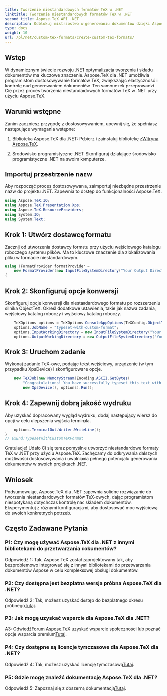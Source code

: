 ```yaml
---
title: Tworzenie niestandardowych formatów TeX w .NET
linktitle: Tworzenie niestandardowych formatów TeX w .NET
second_title: Aspose.TeX API .NET
description: Odblokuj mistrzostwo w generowaniu dokumentów dzięki Aspose.TeX dla .NET. Twórz niestandardowe formaty TeX bez wysiłku.
type: docs
weight: 10
url: /pl/net/custom-tex-formats/create-custom-tex-formats/
---
```

## Wstęp

W dynamicznym świecie rozwoju .NET optymalizacja tworzenia i składu dokumentów ma kluczowe znaczenie. Aspose.TeX dla .NET umożliwia programistom dostosowywanie formatów TeX, zwiększając elastyczność i kontrolę nad generowaniem dokumentów. Ten samouczek przeprowadzi Cię przez proces tworzenia niestandardowych formatów TeX w .NET przy użyciu Aspose.TeX.

## Warunki wstępne

Zanim zaczniesz przygodę z dostosowywaniem, upewnij się, że spełniasz następujące wymagania wstępne:

1.  Biblioteka Aspose.TeX dla .NET: Pobierz i zainstaluj bibliotekę z[Witryna Aspose.TeX](https://releases.aspose.com/tex/net/).

2. Środowisko programistyczne .NET: Skonfiguruj działające środowisko programistyczne .NET na swoim komputerze.

## Importuj przestrzenie nazw

Aby rozpocząć proces dostosowywania, zaimportuj niezbędne przestrzenie nazw do projektu .NET. Zapewnia to dostęp do funkcjonalności Aspose.TeX.

```csharp
using Aspose.TeX.IO;
using Aspose.TeX.Presentation.Xps;
using Aspose.TeX.ResourceProviders;
using System.IO;
using System.Text;
```

## Krok 1: Utwórz dostawcę formatu

Zacznij od utworzenia dostawcy formatu przy użyciu wejściowego katalogu roboczego systemu plików. Ma to kluczowe znaczenie dla zlokalizowania pliku w formacie niestandardowym.

```csharp
using (FormatProvider formatProvider =
    new FormatProvider(new InputFileSystemDirectory("Your Output Directory"), "customtex"))
{
```

## Krok 2: Skonfiguruj opcje konwersji

Skonfiguruj opcje konwersji dla niestandardowego formatu po rozszerzeniu silnika ObjectTeX. Określ dodatkowe ustawienia, takie jak nazwa zadania, wejściowy katalog roboczy i wyjściowy katalog roboczy.

```csharp
    TeXOptions options = TeXOptions.ConsoleAppOptions(TeXConfig.ObjectTeX(formatProvider));
    options.JobName = "typeset-with-custom-format";
    options.InputWorkingDirectory = new InputFileSystemDirectory("Your Input Directory");
    options.OutputWorkingDirectory = new OutputFileSystemDirectory("Your Output Directory");
```

## Krok 3: Uruchom zadanie

Wykonaj zadanie TeX-owe, podając tekst wejściowy, urządzenie (w tym przypadku XpsDevice) i skonfigurowane opcje.

```csharp
    new TeXJob(new MemoryStream(Encoding.ASCII.GetBytes(
        "Congratulations! You have successfully typeset this text with your own TeX format!\\end")),
        new XpsDevice(), options).Run();
```

## Krok 4: Zapewnij dobrą jakość wydruku

Aby uzyskać dopracowany wygląd wydruku, dodaj następujący wiersz do opcji w celu ulepszenia wyjścia terminala.

```csharp
    options.TerminalOut.Writer.WriteLine();
}
// ExEnd:TypesetWithCustomTeXFormat
```

Gratulacje! Udało Ci się teraz pomyślnie utworzyć niestandardowe formaty TeX w .NET przy użyciu Aspose.TeX. Zachęcamy do odkrywania dalszych możliwości dostosowywania i uwalniania pełnego potencjału generowania dokumentów w swoich projektach .NET.

## Wniosek

Podsumowując, Aspose.TeX dla .NET zapewnia solidne rozwiązanie do tworzenia niestandardowych formatów TeX-owych, dając programistom niespotykaną dotychczas kontrolę nad składem dokumentów. Eksperymentuj z różnymi konfiguracjami, aby dostosować moc wyjściową do swoich konkretnych potrzeb.

## Często Zadawane Pytania

### P1: Czy mogę używać Aspose.TeX dla .NET z innymi bibliotekami do przetwarzania dokumentów?

Odpowiedź 1: Tak, Aspose.TeX został zaprojektowany tak, aby bezproblemowo integrować się z innymi bibliotekami do przetwarzania dokumentów Aspose w celu kompleksowej obsługi dokumentów.

### P2: Czy dostępna jest bezpłatna wersja próbna Aspose.TeX dla .NET?

 Odpowiedź 2: Tak, możesz uzyskać dostęp do bezpłatnego okresu próbnego[Tutaj](https://releases.aspose.com/).

### P3: Jak mogę uzyskać wsparcie dla Aspose.TeX dla .NET?

 A3: Odwiedź[Forum Aspose.TeX](https://forum.aspose.com/c/tex/47) uzyskać wsparcie społeczności lub poznać opcje wsparcia premium[Tutaj](https://purchase.aspose.com/buy).

### P4: Czy dostępne są licencje tymczasowe dla Aspose.TeX dla .NET?

 Odpowiedź 4: Tak, możesz uzyskać licencję tymczasową[Tutaj](https://purchase.aspose.com/temporary-license/).

### P5: Gdzie mogę znaleźć dokumentację Aspose.TeX dla .NET?

 Odpowiedź 5: Zapoznaj się z obszerną dokumentacją[Tutaj](https://reference.aspose.com/tex/net/).